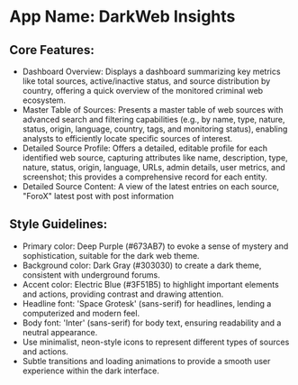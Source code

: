 # **App Name**: DarkWeb Insights

## Core Features:

- Dashboard Overview: Displays a dashboard summarizing key metrics like total sources, active/inactive status, and source distribution by country, offering a quick overview of the monitored criminal web ecosystem.
- Master Table of Sources: Presents a master table of web sources with advanced search and filtering capabilities (e.g., by name, type, nature, status, origin, language, country, tags, and monitoring status), enabling analysts to efficiently locate specific sources of interest.
- Detailed Source Profile: Offers a detailed, editable profile for each identified web source, capturing attributes like name, description, type, nature, status, origin, language, URLs, admin details, user metrics, and screenshot; this provides a comprehensive record for each entity.
- Detailed Source Content: A view of the latest entries on each source, \"ForoX\" latest post with post information

## Style Guidelines:

- Primary color: Deep Purple (#673AB7) to evoke a sense of mystery and sophistication, suitable for the dark web theme.
- Background color: Dark Gray (#303030) to create a dark theme, consistent with underground forums.
- Accent color: Electric Blue (#3F51B5) to highlight important elements and actions, providing contrast and drawing attention.
- Headline font: 'Space Grotesk' (sans-serif) for headlines, lending a computerized and modern feel.
- Body font: 'Inter' (sans-serif) for body text, ensuring readability and a neutral appearance.
- Use minimalist, neon-style icons to represent different types of sources and actions.
- Subtle transitions and loading animations to provide a smooth user experience within the dark interface.